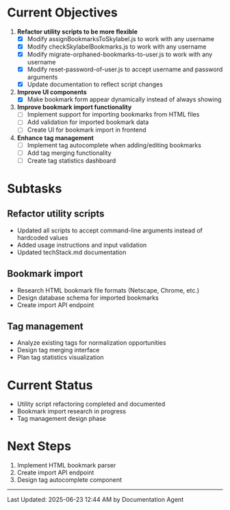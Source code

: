 # Current Objectives

1. **Refactor utility scripts to be more flexible**
   - [x] Modify assignBookmarksToSkylabel.js to work with any username
   - [x] Modify checkSkylabelBookmarks.js to work with any username
   - [x] Modify migrate-orphaned-bookmarks-to-user.js to work with any username
   - [x] Modify reset-password-of-user.js to accept username and password arguments
   - [x] Update documentation to reflect script changes

2. **Improve UI components**
   - [x] Make bookmark form appear dynamically instead of always showing

3. **Improve bookmark import functionality**
   - [ ] Implement support for importing bookmarks from HTML files
   - [ ] Add validation for imported bookmark data
   - [ ] Create UI for bookmark import in frontend

3. **Enhance tag management**
   - [ ] Implement tag autocomplete when adding/editing bookmarks
   - [ ] Add tag merging functionality
   - [ ] Create tag statistics dashboard

# Subtasks

## Refactor utility scripts
- Updated all scripts to accept command-line arguments instead of hardcoded values
- Added usage instructions and input validation
- Updated techStack.md documentation

## Bookmark import
- Research HTML bookmark file formats (Netscape, Chrome, etc.)
- Design database schema for imported bookmarks
- Create import API endpoint

## Tag management
- Analyze existing tags for normalization opportunities
- Design tag merging interface
- Plan tag statistics visualization

# Current Status
- Utility script refactoring completed and documented
- Bookmark import research in progress
- Tag management design phase

# Next Steps
1. Implement HTML bookmark parser
2. Create import API endpoint
3. Design tag autocomplete component

---
Last Updated: 2025-06-23 12:44 AM by Documentation Agent